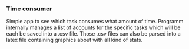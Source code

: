 ### Time consumer

Simple app to see which task consumes what amount of time. Programm internally manages a list of accounts for the specific tasks which will be each be saved into a .csv file. Those .csv files can also be parsed into a latex file containing graphics about with all kind of stats.
